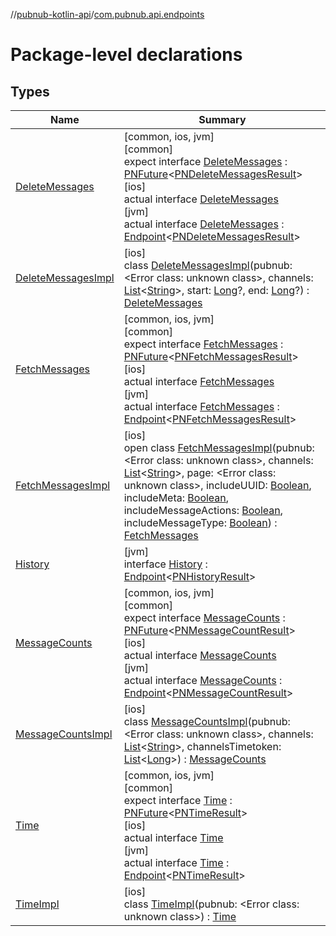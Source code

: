 //[pubnub-kotlin-api](../../index.md)/[com.pubnub.api.endpoints](index.md)

# Package-level declarations

## Types

| Name | Summary |
|---|---|
| [DeleteMessages](-delete-messages/index.md) | [common, ios, jvm]<br>[common]<br>expect interface [DeleteMessages](-delete-messages/index.md) : [PNFuture](../com.pubnub.kmp/-p-n-future/index.md)&lt;[PNDeleteMessagesResult](../com.pubnub.api.models.consumer.history/-p-n-delete-messages-result/index.md)&gt; <br>[ios]<br>actual interface [DeleteMessages](-delete-messages/index.md)<br>[jvm]<br>actual interface [DeleteMessages](-delete-messages/index.md) : [Endpoint](../com.pubnub.api/-endpoint/index.md)&lt;[PNDeleteMessagesResult](../com.pubnub.api.models.consumer.history/-p-n-delete-messages-result/index.md)&gt; |
| [DeleteMessagesImpl](-delete-messages-impl/index.md) | [ios]<br>class [DeleteMessagesImpl](-delete-messages-impl/index.md)(pubnub: <!---  GfmCommand {"@class":"org.jetbrains.dokka.gfm.ResolveLinkGfmCommand","dri":{"packageName":"","classNames":"<Error class: unknown class>","callable":null,"target":{"@class":"org.jetbrains.dokka.links.PointingToDeclaration"},"extra":null}} --->&lt;Error class: unknown class&gt;<!--- --->, channels: [List](https://kotlinlang.org/api/latest/jvm/stdlib/kotlin.collections/-list/index.html)&lt;[String](https://kotlinlang.org/api/latest/jvm/stdlib/kotlin/-string/index.html)&gt;, start: [Long](https://kotlinlang.org/api/latest/jvm/stdlib/kotlin/-long/index.html)?, end: [Long](https://kotlinlang.org/api/latest/jvm/stdlib/kotlin/-long/index.html)?) : [DeleteMessages](-delete-messages/index.md) |
| [FetchMessages](-fetch-messages/index.md) | [common, ios, jvm]<br>[common]<br>expect interface [FetchMessages](-fetch-messages/index.md) : [PNFuture](../com.pubnub.kmp/-p-n-future/index.md)&lt;[PNFetchMessagesResult](../com.pubnub.api.models.consumer.history/-p-n-fetch-messages-result/index.md)&gt; <br>[ios]<br>actual interface [FetchMessages](-fetch-messages/index.md)<br>[jvm]<br>actual interface [FetchMessages](-fetch-messages/index.md) : [Endpoint](../com.pubnub.api/-endpoint/index.md)&lt;[PNFetchMessagesResult](../com.pubnub.api.models.consumer.history/-p-n-fetch-messages-result/index.md)&gt; |
| [FetchMessagesImpl](-fetch-messages-impl/index.md) | [ios]<br>open class [FetchMessagesImpl](-fetch-messages-impl/index.md)(pubnub: <!---  GfmCommand {"@class":"org.jetbrains.dokka.gfm.ResolveLinkGfmCommand","dri":{"packageName":"","classNames":"<Error class: unknown class>","callable":null,"target":{"@class":"org.jetbrains.dokka.links.PointingToDeclaration"},"extra":null}} --->&lt;Error class: unknown class&gt;<!--- --->, channels: [List](https://kotlinlang.org/api/latest/jvm/stdlib/kotlin.collections/-list/index.html)&lt;[String](https://kotlinlang.org/api/latest/jvm/stdlib/kotlin/-string/index.html)&gt;, page: <!---  GfmCommand {"@class":"org.jetbrains.dokka.gfm.ResolveLinkGfmCommand","dri":{"packageName":"","classNames":"<Error class: unknown class>","callable":null,"target":{"@class":"org.jetbrains.dokka.links.PointingToDeclaration"},"extra":null}} --->&lt;Error class: unknown class&gt;<!--- --->, includeUUID: [Boolean](https://kotlinlang.org/api/latest/jvm/stdlib/kotlin/-boolean/index.html), includeMeta: [Boolean](https://kotlinlang.org/api/latest/jvm/stdlib/kotlin/-boolean/index.html), includeMessageActions: [Boolean](https://kotlinlang.org/api/latest/jvm/stdlib/kotlin/-boolean/index.html), includeMessageType: [Boolean](https://kotlinlang.org/api/latest/jvm/stdlib/kotlin/-boolean/index.html)) : [FetchMessages](-fetch-messages/index.md) |
| [History](-history/index.md) | [jvm]<br>interface [History](-history/index.md) : [Endpoint](../com.pubnub.api/-endpoint/index.md)&lt;[PNHistoryResult](../com.pubnub.api.models.consumer.history/-p-n-history-result/index.md)&gt; |
| [MessageCounts](-message-counts/index.md) | [common, ios, jvm]<br>[common]<br>expect interface [MessageCounts](-message-counts/index.md) : [PNFuture](../com.pubnub.kmp/-p-n-future/index.md)&lt;[PNMessageCountResult](../com.pubnub.api.models.consumer.history/-p-n-message-count-result/index.md)&gt; <br>[ios]<br>actual interface [MessageCounts](-message-counts/index.md)<br>[jvm]<br>actual interface [MessageCounts](-message-counts/index.md) : [Endpoint](../com.pubnub.api/-endpoint/index.md)&lt;[PNMessageCountResult](../com.pubnub.api.models.consumer.history/-p-n-message-count-result/index.md)&gt; |
| [MessageCountsImpl](-message-counts-impl/index.md) | [ios]<br>class [MessageCountsImpl](-message-counts-impl/index.md)(pubnub: <!---  GfmCommand {"@class":"org.jetbrains.dokka.gfm.ResolveLinkGfmCommand","dri":{"packageName":"","classNames":"<Error class: unknown class>","callable":null,"target":{"@class":"org.jetbrains.dokka.links.PointingToDeclaration"},"extra":null}} --->&lt;Error class: unknown class&gt;<!--- --->, channels: [List](https://kotlinlang.org/api/latest/jvm/stdlib/kotlin.collections/-list/index.html)&lt;[String](https://kotlinlang.org/api/latest/jvm/stdlib/kotlin/-string/index.html)&gt;, channelsTimetoken: [List](https://kotlinlang.org/api/latest/jvm/stdlib/kotlin.collections/-list/index.html)&lt;[Long](https://kotlinlang.org/api/latest/jvm/stdlib/kotlin/-long/index.html)&gt;) : [MessageCounts](-message-counts/index.md) |
| [Time](-time/index.md) | [common, ios, jvm]<br>[common]<br>expect interface [Time](-time/index.md) : [PNFuture](../com.pubnub.kmp/-p-n-future/index.md)&lt;[PNTimeResult](../com.pubnub.api.models.consumer/-p-n-time-result/index.md)&gt; <br>[ios]<br>actual interface [Time](-time/index.md)<br>[jvm]<br>actual interface [Time](-time/index.md) : [Endpoint](../com.pubnub.api/-endpoint/index.md)&lt;[PNTimeResult](../com.pubnub.api.models.consumer/-p-n-time-result/index.md)&gt; |
| [TimeImpl](-time-impl/index.md) | [ios]<br>class [TimeImpl](-time-impl/index.md)(pubnub: <!---  GfmCommand {"@class":"org.jetbrains.dokka.gfm.ResolveLinkGfmCommand","dri":{"packageName":"","classNames":"<Error class: unknown class>","callable":null,"target":{"@class":"org.jetbrains.dokka.links.PointingToDeclaration"},"extra":null}} --->&lt;Error class: unknown class&gt;<!--- --->) : [Time](-time/index.md) |
